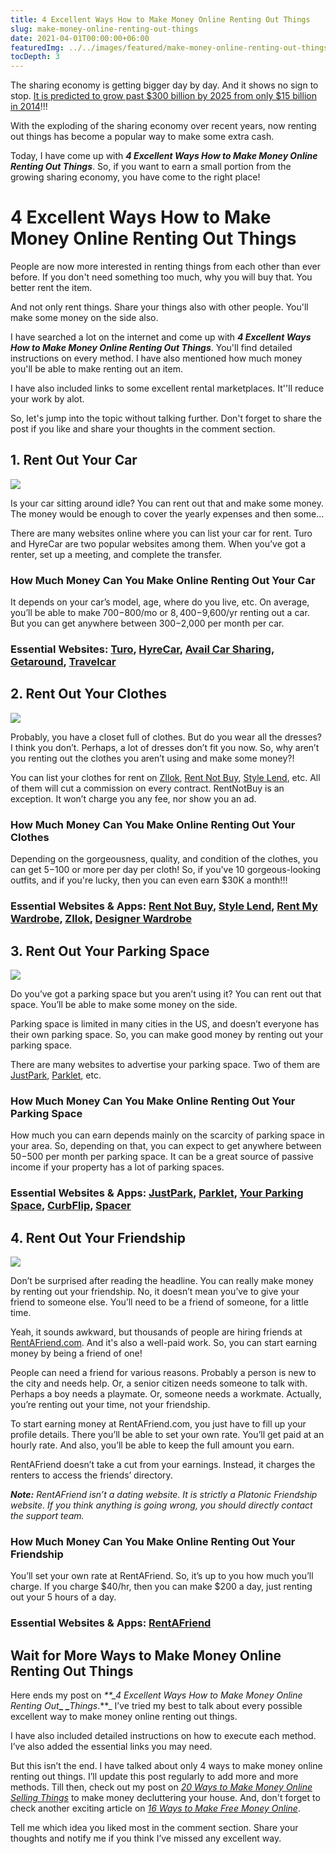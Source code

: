 ```yaml
---
title: 4 Excellent Ways How to Make Money Online Renting Out Things
slug: make-money-online-renting-out-things
date: 2021-04-01T00:00:00+06:00
featuredImg: ../../images/featured/make-money-online-renting-out-things.png
tocDepth: 3
---
```


The sharing economy is getting bigger day by day. And it shows no sign to stop. [It is predicted to grow past $300 billion by 2025 from only $15 billion in 2014](https://www.statista.com/statistics/830986/value-of-the-global-sharing-economy/)!!!

With the exploding of the sharing economy over recent years, now renting out things has become a popular way to make some extra cash.

Today, I have come up with **_4 Excellent Ways How to Make Money Online Renting Out Things_**. So, if you want to earn a small portion from the growing sharing economy, you have come to the right place!

# 4 Excellent Ways How to Make Money Online Renting Out Things

People are now more interested in renting things from each other than ever before. If you don't need something too much, why you will buy that. You better rent the item.

And not only rent things. Share your things also with other people. You'll make some money on the side also.

I have searched a lot on the internet and come up with **_4 Excellent Ways How to Make Money Online Renting Out Things_**. You'll find detailed instructions on every method. I have also mentioned how much money you'll be able to make renting out an item.

I have also included links to some excellent rental marketplaces. It''ll reduce your work by alot.

So, let's jump into the topic without talking further. Don't forget to share the post if you like and share your thoughts in the comment section.

## 1\. Rent Out Your Car

![](./images/word-image-32.jpeg)

Is your car sitting around idle? You can rent out that and make some money. The money would be enough to cover the yearly expenses and then some...

There are many websites online where you can list your car for rent. Turo and HyreCar are two popular websites among them. When you’ve got a renter, set up a meeting, and complete the transfer.

### How Much Money Can You Make Online Renting Out Your Car

It depends on your car’s model, age, where do you live, etc. On average, you’ll be able to make $700-$800/mo or $8,400-$9,600/yr renting out a car. But you can get anywhere between $300-$2,000 per month per car.

### Essential Websites: [Turo](https://turo.com/), [HyreCar](https://www.hyrecar.com/), [Avail Car Sharing](https://availcarsharing.com/), [Getaround](https://www.getaround.com/), [Travelcar](https://www.travelcar.com/)

## 2\. Rent Out Your Clothes

![](./images/word-image-33.jpeg)

Probably, you have a closet full of clothes. But do you wear all the dresses? I think you don’t. Perhaps, a lot of dresses don’t fit you now. So, why aren’t you renting out the clothes you aren’t using and make some money?!

You can list your clothes for rent on [ZIlok](http://us.zilok.com/), [Rent Not Buy](http://rentnotbuy.com/), [Style Lend](https://www.stylelend.com/), etc. All of them will cut a commission on every contract. RentNotBuy is an exception. It won’t charge you any fee, nor show you an ad.

### How Much Money Can You Make Online Renting Out Your Clothes

Depending on the gorgeousness, quality, and condition of the clothes, you can get $5-$100 or more per day per cloth! So, if you've 10 gorgeous-looking outfits, and if you're lucky, then you can even earn $30K a month!!!

### Essential Websites & Apps: [Rent Not Buy](http://rentnotbuy.com/), [Style Lend](https://www.stylelend.com/), [Rent My Wardrobe](https://www.rentmywardrobe.com/), [ZIlok](http://us.zilok.com/), [Designer Wardrobe](https://designerwardrobe.co.nz/)

## 3\. Rent Out Your Parking Space

![](./images/word-image-34.jpeg)

Do you’ve got a parking space but you aren’t using it? You can rent out that space. You’ll be able to make some money on the side.

Parking space is limited in many cities in the US, and doesn’t everyone has their own parking space. So, you can make good money by renting out your parking space.

There are many websites to advertise your parking space. Two of them are [JustPark](https://www.justpark.com/), [Parklet](https://www.parklet.co.uk/), etc.

### How Much Money Can You Make Online Renting Out Your Parking Space

How much you can earn depends mainly on the scarcity of parking space in your area. So, depending on that, you can expect to get anywhere between $50-$500 per month per parking space. It can be a great source of passive income if your property has a lot of parking spaces.

### Essential Websites & Apps: [JustPark](https://www.justpark.com/), [Parklet](https://www.parklet.co.uk/), [Your Parking Space](https://www.yourparkingspace.co.uk/), [CurbFlip](https://curbflip.com/), [Spacer](https://www.spacer.com.au/)

## 4\. Rent Out Your Friendship

![](./images/word-image-35.jpeg)

Don’t be surprised after reading the headline. You can really make money by renting out your friendship. No, it doesn’t mean you’ve to give your friend to someone else. You’ll need to be a friend of someone, for a little time.

Yeah, it sounds awkward, but thousands of people are hiring friends at [RentAFriend.com](https://rentafriend.com/). And it's also a well-paid work. So, you can start earning money by being a friend of one!

People can need a friend for various reasons. Probably a person is new to the city and needs help. Or, a senior citizen needs someone to talk with. Perhaps a boy needs a playmate. Or, someone needs a workmate. Actually, you’re renting out your time, not your friendship.

To start earning money at RentAFriend.com, you just have to fill up your profile details. There you’ll be able to set your own rate. You’ll get paid at an hourly rate. And also, you’ll be able to keep the full amount you earn.

RentAFriend doesn’t take a cut from your earnings. Instead, it charges the renters to access the friends’ directory.

**_Note:_** _RentAFriend isn’t a dating website. It is strictly a Platonic Friendship website. If you think anything is going wrong, you should directly contact the support team._

### How Much Money Can You Make Online Renting Out Your Friendship

You’ll set your own rate at RentAFriend. So, it’s up to you how much you’ll charge. If you charge $40/hr, then you can make $200 a day, just renting out your 5 hours of a day.

### Essential Websites & Apps: [RentAFriend](https://rentafriend.com/)

## Wait for More Ways to Make Money Online Renting Out Things

Here ends my post on _\*\*\_4 Excellent Ways How to Make Money Online Renting Out_**\_ \_**_Things_.\*\*\_ I’ve tried my best to talk about every possible excellent way to make money online renting out things.

I have also included detailed instructions on how to execute each method. I’ve also added the essential links you may need.

But this isn’t the end. I have talked about only 4 ways to make money online renting out things. I’ll update this post regularly to add more and more methods. Till then, check out my post on _[20 Ways to Make Money Online Selling Things](https://muhymin.com/make-money-online-selling-things/)_ to make money decluttering your house. And, don't forget to check another exciting article on _[16 Ways to Make Free Money Online](https://muhymin.com/make-free-money-online/)_.

Tell me which idea you liked most in the comment section. Share your thoughts and notify me if you think I’ve missed any excellent way.

